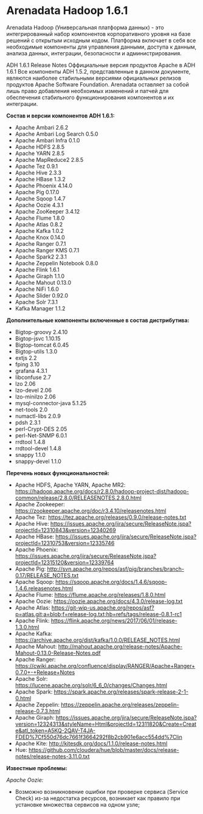 # Arenadata Hadoop 1.6.1

Arenadata Hadoop (Универсальная платформа данных) -  это интегрированный набор компонентов корпоративного уровня на базе решений с открытым исходным кодом. Платформа включает в себя все необходимые компоненты для управления данными, доступа к данным, анализа данных, интеграции, безопасности и администрирования.

ADH 1.6.1 Release Notes
Оффициальные версия продуктов Apache в ADH 1.6.1
Все компоненты ADH 1.5.2, представленные в данном документе, являются наиболее стабильными версиями официальных релизов продуктов Apache Software Foundation. Arenadata оставляет за собой лишь право добавления необхоимых изменений и патчей для обеспечения стабильного функционирования компонентов и их интеграции.

**Состав и версии компонентов ADH 1.6.1:**
- Apache Ambari 2.6.2
- Apache Ambari Log Search	0.5.0	
- Apache Ambari Infra	0.1.0	
- Apache HDFS	2.8.5
- Apache YARN	2.8.5
- Apache MapReduce2	2.8.5
- Apache Tez	0.9.1
- Apache Hive	2.3.3
- Apache HBase	1.3.2
- Apache Phoenix 4.14.0
- Apache Pig	0.17.0
- Apache Sqoop	1.4.7
- Apache Oozie	4.3.1
- Apache ZooKeeper	3.4.12
- Apache Flume	1.8.0
- Apache Atlas	0.8.2
- Apache Kafka	1.0.2
- Apache Knox	0.14.0
- Apache Ranger	0.7.1
- Apache Ranger KMS	0.7.1
- Apache Spark2	2.3.1
- Apache Zeppelin Notebook	0.8.0
- Apache Flink	1.6.1
- Apache Giraph	1.1.0
- Apache Mahout	0.13.0
- Apache NiFi	1.6.0
- Apache Slider	0.92.0
- Apache Solr	7.3.1
- Kafka Manager	1.1.2


**Дополнительные компоненты включенные в состав дистрибутива:**
- Bigtop-groovy 2.4.10
- Bigtop-jsvc   1.10.15
- Bigtop-tomcat 6.0.45
- Bigtop-utils  1.3.0
- extjs 2.2
- fping 3.10
- grafana 4.3.1
- libconfuse  2.7
- lzo 2.06
- lzo-devel 2.06
- lzo-minilzo 2.06
- mysql-connector-java  5.1.25
- net-tools 2.0
- numactl-libs  2.0.9
- pdsh 2.3.1
- perl-Crypt-DES 2.05
- perl-Net-SNMP 6.0.1
- rrdtool 1.4.8
- rrdtool-devel 1.4.8
- snappy 1.1.0
- snappy-devel 1.1.0

**Перечень новых функциональностей:**
- Apache HDFS, Apache YARN, Apache MR2: https://hadoop.apache.org/docs/r2.8.0/hadoop-project-dist/hadoop-common/release/2.8.0/RELEASENOTES.2.8.0.html
- Apache Zookeeper: https://zookeeper.apache.org/doc/r3.4.10/releasenotes.html
- Apache Tez: https://tez.apache.org/releases/0.9.0/release-notes.txt
- Apache Hive: https://issues.apache.org/jira/secure/ReleaseNote.jspa?projectId=12310843&version=12340269
- Apache HBase: https://issues.apache.org/jira/secure/ReleaseNote.jspa?projectId=12310753&version=12335746
- Apache Phoenix: https://issues.apache.org/jira/secure/ReleaseNote.jspa?projectId=12315120&version=12339764
- Apache Pig: http://svn.apache.org/repos/asf/pig/branches/branch-0.17/RELEASE_NOTES.txt
- Apache Sqoop: https://sqoop.apache.org/docs/1.4.6/sqoop-1.4.6.releasenotes.html
- Apache Flume: https://flume.apache.org/releases/1.8.0.html
- Apache Oozie: https://oozie.apache.org/docs/4.3.0/release-log.txt
- Apache Atlas: https://git-wip-us.apache.org/repos/asf?p=atlas.git;a=blob;f=release-log.txt;hb=refs/tags/release-0.8.1-rc1
- Apache Flink: https://flink.apache.org/news/2017/06/01/release-1.3.0.html
- Apache Kafka: https://archive.apache.org/dist/kafka/1.0.0/RELEASE_NOTES.html
- Apache Mahout: http://mahout.apache.org/release-notes/Apache-Mahout-0.13.0-Release-Notes.pdf
- Apache Ranger: https://cwiki.apache.org/confluence/display/RANGER/Apache+Ranger+0.7.0+-+Release+Notes
- Apache Solr: https://lucene.apache.org/solr/6_6_0/changes/Changes.html
- Apache Spark: https://spark.apache.org/releases/spark-release-2-1-0.html
- Apache Zeppelin: https://zeppelin.apache.org/releases/zeppelin-release-0.7.3.html
- Apache Giraph: https://issues.apache.org/jira/secure/ReleaseNote.jspa?version=12324313&styleName=Html&projectId=12311820&Create=Create&atl_token=A5KQ-2QAV-T4JA-FDED%7Cf550d76dc7661f3664292f8b2cb901e6acc554dd%7Clin
- Apache Kite: http://kitesdk.org/docs/1.1.0/release-notes.html
- Hue: https://github.com/cloudera/hue/blob/master/docs/release-notes/release-notes-3.11.0.txt

**Известные проблемы:**

*Apache Oozie:*
- Возможно возникновение ошибки при проверке сервиса (Service Check) из-за недостатка ресурсов, возникает как правило при установке множества сервисов на одном узле;
